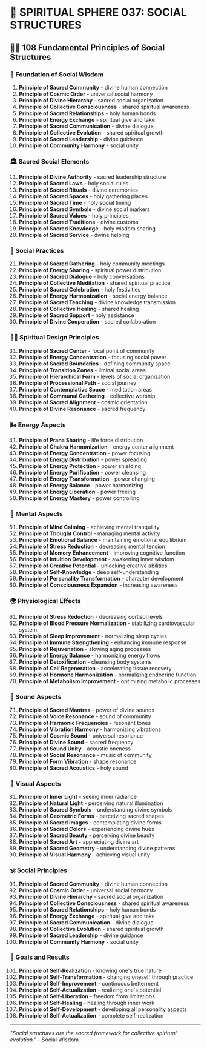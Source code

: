 # 🌟 SPIRITUAL SPHERE 037: SOCIAL STRUCTURES

## 🧘‍♀️ 108 Fundamental Principles of Social Structures

### 🌌 Foundation of Social Wisdom

1. **Principle of Sacred Community** - divine human connection
2. **Principle of Cosmic Order** - universal social harmony
3. **Principle of Divine Hierarchy** - sacred social organization
4. **Principle of Collective Consciousness** - shared spiritual awareness
5. **Principle of Sacred Relationships** - holy human bonds
6. **Principle of Energy Exchange** - spiritual give and take
7. **Principle of Sacred Communication** - divine dialogue
8. **Principle of Collective Evolution** - shared spiritual growth
9. **Principle of Sacred Leadership** - divine guidance
10. **Principle of Community Harmony** - social unity

### 🏛️ Sacred Social Elements

11. **Principle of Divine Authority** - sacred leadership structure
12. **Principle of Sacred Laws** - holy social rules
13. **Principle of Sacred Rituals** - divine ceremonies
14. **Principle of Sacred Spaces** - holy gathering places
15. **Principle of Sacred Time** - holy social timing
16. **Principle of Sacred Symbols** - divine social markers
17. **Principle of Sacred Values** - holy principles
18. **Principle of Sacred Traditions** - divine customs
19. **Principle of Sacred Knowledge** - holy wisdom sharing
20. **Principle of Sacred Service** - divine helping

### 🌟 Social Practices

21. **Principle of Sacred Gathering** - holy community meetings
22. **Principle of Energy Sharing** - spiritual power distribution
23. **Principle of Sacred Dialogue** - holy conversations
24. **Principle of Collective Meditation** - shared spiritual practice
25. **Principle of Sacred Celebration** - holy festivities
26. **Principle of Energy Harmonization** - social energy balance
27. **Principle of Sacred Teaching** - divine knowledge transmission
28. **Principle of Collective Healing** - shared healing
29. **Principle of Sacred Support** - holy assistance
30. **Principle of Divine Cooperation** - sacred collaboration

### 🧘‍♀️ Spiritual Design Principles

31. **Principle of Sacred Center** - focal point of community
32. **Principle of Energy Concentration** - focusing social power
33. **Principle of Sacred Boundaries** - defining community space
34. **Principle of Transition Zones** - liminal social areas
35. **Principle of Hierarchical Form** - levels of social organization
36. **Principle of Processional Path** - social journey
37. **Principle of Contemplative Space** - meditation areas
38. **Principle of Communal Gathering** - collective worship
39. **Principle of Sacred Alignment** - cosmic orientation
40. **Principle of Divine Resonance** - sacred frequency

### 🌬️ Energy Aspects

41. **Principle of Prana Sharing** - life force distribution
42. **Principle of Chakra Harmonization** - energy center alignment
43. **Principle of Energy Concentration** - power focusing
44. **Principle of Energy Distribution** - power spreading
45. **Principle of Energy Protection** - power shielding
46. **Principle of Energy Purification** - power cleansing
47. **Principle of Energy Transformation** - power changing
48. **Principle of Energy Balance** - power harmonizing
49. **Principle of Energy Liberation** - power freeing
50. **Principle of Energy Mastery** - power controlling

### 🧠 Mental Aspects

51. **Principle of Mind Calming** - achieving mental tranquility
52. **Principle of Thought Control** - managing mental activity
53. **Principle of Emotional Balance** - maintaining emotional equilibrium
54. **Principle of Stress Reduction** - decreasing mental tension
55. **Principle of Memory Enhancement** - improving cognitive function
56. **Principle of Intuition Development** - awakening inner wisdom
57. **Principle of Creative Potential** - unlocking creative abilities
58. **Principle of Self-Knowledge** - deep self-understanding
59. **Principle of Personality Transformation** - character development
60. **Principle of Consciousness Expansion** - increasing awareness

### 🌍 Physiological Effects

61. **Principle of Stress Reduction** - decreasing cortisol levels
62. **Principle of Blood Pressure Normalization** - stabilizing cardiovascular system
63. **Principle of Sleep Improvement** - normalizing sleep cycles
64. **Principle of Immune Strengthening** - enhancing immune response
65. **Principle of Rejuvenation** - slowing aging processes
66. **Principle of Energy Balance** - harmonizing energy flows
67. **Principle of Detoxification** - cleansing body systems
68. **Principle of Cell Regeneration** - accelerating tissue recovery
69. **Principle of Hormone Harmonization** - normalizing endocrine function
70. **Principle of Metabolism Improvement** - optimizing metabolic processes

### 🎵 Sound Aspects

71. **Principle of Sacred Mantras** - power of divine sounds
72. **Principle of Voice Resonance** - sound of community
73. **Principle of Harmonic Frequencies** - resonant tones
74. **Principle of Vibration Harmony** - harmonizing vibrations
75. **Principle of Cosmic Sound** - universal resonance
76. **Principle of Divine Sound** - sacred frequency
77. **Principle of Sound Unity** - acoustic oneness
78. **Principle of Social Resonance** - music of community
79. **Principle of Form Vibration** - shape resonance
80. **Principle of Sacred Acoustics** - holy sound

### 🌈 Visual Aspects

81. **Principle of Inner Light** - seeing inner radiance
82. **Principle of Natural Light** - perceiving natural illumination
83. **Principle of Sacred Symbols** - understanding divine symbols
84. **Principle of Geometric Forms** - perceiving sacred shapes
85. **Principle of Sacred Images** - contemplating divine forms
86. **Principle of Sacred Colors** - experiencing divine hues
87. **Principle of Sacred Beauty** - perceiving divine beauty
88. **Principle of Sacred Art** - appreciating divine art
89. **Principle of Sacred Geometry** - understanding divine patterns
90. **Principle of Visual Harmony** - achieving visual unity

### 🕉️ Social Principles

91. **Principle of Sacred Community** - divine human connection
92. **Principle of Cosmic Order** - universal social harmony
93. **Principle of Divine Hierarchy** - sacred social organization
94. **Principle of Collective Consciousness** - shared spiritual awareness
95. **Principle of Sacred Relationships** - holy human bonds
96. **Principle of Energy Exchange** - spiritual give and take
97. **Principle of Sacred Communication** - divine dialogue
98. **Principle of Collective Evolution** - shared spiritual growth
99. **Principle of Sacred Leadership** - divine guidance
100. **Principle of Community Harmony** - social unity

### 🚀 Goals and Results

101. **Principle of Self-Realization** - knowing one's true nature
102. **Principle of Self-Transformation** - changing oneself through practice
103. **Principle of Self-Improvement** - continuous betterment
104. **Principle of Self-Actualization** - realizing one's potential
105. **Principle of Self-Liberation** - freedom from limitations
106. **Principle of Self-Healing** - healing through inner work
107. **Principle of Self-Development** - developing all personality aspects
108. **Principle of Self-Actualization** - complete self-realization

---

*"Social structures are the sacred framework for collective spiritual evolution."* - Social Wisdom
